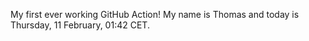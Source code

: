 My first ever working GitHub Action!
My name is Thomas and today is Thursday, 11 February, 01:42 CET. 
